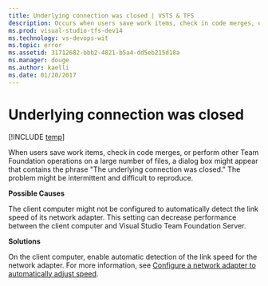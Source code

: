 ```yaml
---
title: Underlying connection was closed | VSTS & TFS
description: Occurs when users save work items, check in code merges, or perform other operations on a large number of files.
ms.prod: visual-studio-tfs-dev14
ms.technology: vs-devops-wit
ms.topic: error
ms.assetid: 31712682-bbb2-4821-b5a4-dd5eb215d18a
ms.manager: douge
ms.author: kaelli
ms.date: 01/20/2017
---
```


# Underlying connection was closed

[!INCLUDE [temp](../../_shared/dev15-version-header.md)]

When users save work items, check in code merges, or perform other Team Foundation operations on a large number of files, a dialog box might appear that contains the phrase "The underlying connection was closed." The problem might be intermittent and difficult to reproduce.  
  
**Possible Causes**  
  
The client computer might not be configured to automatically detect the link speed of its network adapter. This setting can decrease performance between the client computer and Visual Studio Team Foundation Server.  
  
**Solutions**  
  
On the client computer, enable automatic detection of the link speed for the network adapter. For more information, see [Configure a network adapter to automatically adjust speed](../configure-network-adapter-automatically-adjust-speed.md).